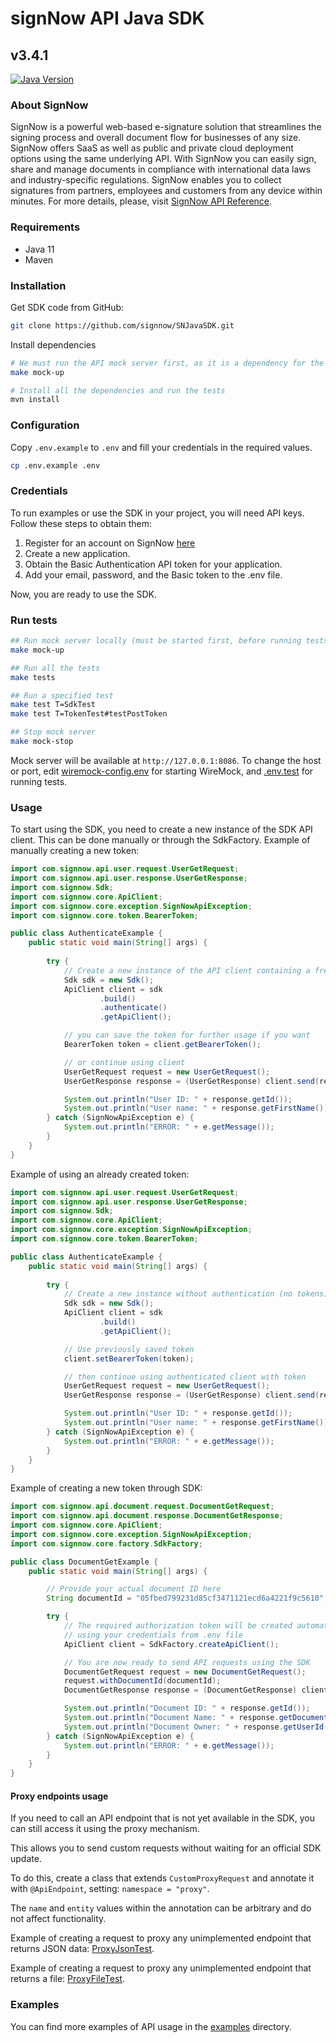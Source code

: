 # signNow API Java SDK
## v3.4.1

[![Java Version](https://img.shields.io/badge/codebase-java--11-yellowgreen)](https://www.java.com/)

### About SignNow
SignNow is a powerful web-based e-signature solution that streamlines the signing process and overall document flow for businesses of any size. SignNow offers SaaS as well as public and private cloud deployment options using the same underlying API. With SignNow you can easily sign, share and manage documents in compliance with international data laws and industry-specific regulations. SignNow enables you to collect signatures from partners, employees and customers from any device within minutes. For more details, please, visit [SignNow API Reference](https://docs.signnow.com/docs/signnow/welcome).

### Requirements
- Java 11
- Maven

### Installation
Get SDK code from GitHub:
```bash
git clone https://github.com/signnow/SNJavaSDK.git
```
Install dependencies
```bash
# We must run the API mock server first, as it is a dependency for the tests
make mock-up

# Install all the dependencies and run the tests
mvn install
```

### Configuration
Copy `.env.example` to `.env` and fill your credentials in the required values.
```bash
cp .env.example .env
```

### Credentials
To run examples or use the SDK in your project, you will need API keys. Follow these steps to obtain them:

1. Register for an account on SignNow [here](https://www.signnow.com/api)
2. Create a new application.
3. Obtain the Basic Authentication API token for your application.
4. Add your email, password, and the Basic token to the .env file.

Now, you are ready to use the SDK.

### Run tests
```bash
## Run mock server locally (must be started first, before running tests)
make mock-up

## Run all the tests
make tests

## Run a specified test
make test T=SdkTest
make test T=TokenTest#testPostToken

## Stop mock server
make mock-stop
```
Mock server will be available at `http://127.0.0.1:8086`.
To change the host or port, edit [wiremock-config.env](./src/test/resources/wiremock-config.env) for starting WireMock,
and [.env.test](./src/test/resources/.env.test) for running tests.

### Usage
To start using the SDK, you need to create a new instance of the SDK API client. This can be done manually or through the SdkFactory.
Example of manually creating a new token:
```java
import com.signnow.api.user.request.UserGetRequest;
import com.signnow.api.user.response.UserGetResponse;
import com.signnow.Sdk;
import com.signnow.core.ApiClient;
import com.signnow.core.exception.SignNowApiException;
import com.signnow.core.token.BearerToken;

public class AuthenticateExample {
    public static void main(String[] args) {
        
        try {
            // Create a new instance of the API client containing a freshly created bearer token
            Sdk sdk = new Sdk();
            ApiClient client = sdk
                    .build()
                    .authenticate()
                    .getApiClient();

            // you can save the token for further usage if you want
            BearerToken token = client.getBearerToken();

            // or continue using client
            UserGetRequest request = new UserGetRequest();
            UserGetResponse response = (UserGetResponse) client.send(request);

            System.out.println("User ID: " + response.getId());
            System.out.println("User name: " + response.getFirstName());
        } catch (SignNowApiException e) {
            System.out.println("ERROR: " + e.getMessage());
        }
    }
}
```

Example of using an already created token:
```java
import com.signnow.api.user.request.UserGetRequest;
import com.signnow.api.user.response.UserGetResponse;
import com.signnow.Sdk;
import com.signnow.core.ApiClient;
import com.signnow.core.exception.SignNowApiException;
import com.signnow.core.token.BearerToken;

public class AuthenticateExample {
    public static void main(String[] args) {
        
        try {
            // Create a new instance without authentication (no tokens)
            Sdk sdk = new Sdk();
            ApiClient client = sdk
                    .build()
                    .getApiClient();

            // Use previously saved token
            client.setBearerToken(token);

            // then continue using authenticated client with token
            UserGetRequest request = new UserGetRequest();
            UserGetResponse response = (UserGetResponse) client.send(request);

            System.out.println("User ID: " + response.getId());
            System.out.println("User name: " + response.getFirstName());
        } catch (SignNowApiException e) {
            System.out.println("ERROR: " + e.getMessage());
        }
    }
}
```

Example of creating a new token through SDK:
```java
import com.signnow.api.document.request.DocumentGetRequest;
import com.signnow.api.document.response.DocumentGetResponse;
import com.signnow.core.ApiClient;
import com.signnow.core.exception.SignNowApiException;
import com.signnow.core.factory.SdkFactory;

public class DocumentGetExample {
    public static void main(String[] args) {

        // Provide your actual document ID here
        String documentId = "05fbed799231d85cf3471121ecd6a4221f9c5610";

        try {
            // The required authorization token will be created automatically by SdkFactory
            // using your credentials from .env file
            ApiClient client = SdkFactory.createApiClient();

            // You are now ready to send API requests using the SDK
            DocumentGetRequest request = new DocumentGetRequest();
            request.withDocumentId(documentId);
            DocumentGetResponse response = (DocumentGetResponse) client.send(request);

            System.out.println("Document ID: " + response.getId());
            System.out.println("Document Name: " + response.getDocumentName());
            System.out.println("Document Owner: " + response.getUserId());
        } catch (SignNowApiException e) {
            System.out.println("ERROR: " + e.getMessage());
        }
    }
}
```

#### Proxy endpoints usage

If you need to call an API endpoint that is not yet available in the SDK, you can still access it using the proxy mechanism.

This allows you to send custom requests without waiting for an official SDK update.

To do this, create a class that extends `CustomProxyRequest` and annotate it with `@ApiEndpoint`, setting: `namespace = "proxy"`.

The `name` and `entity` values within the annotation can be arbitrary and do not affect functionality.

Example of creating a request to proxy any unimplemented endpoint that returns JSON data: [ProxyJsonTest](./src/test/java/com/signnow/api/proxy/ProxyJsonTest.java).

Example of creating a request to proxy any unimplemented endpoint that returns a file: [ProxyFileTest](./src/test/java/com/signnow/api/proxy/ProxyFileTest.java).

### Examples
You can find more examples of API usage in the [examples](./examples) directory.
